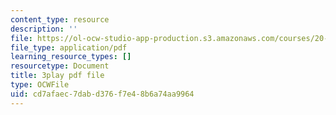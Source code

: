 ```yaml
---
content_type: resource
description: ''
file: https://ol-ocw-studio-app-production.s3.amazonaws.com/courses/20-219-becoming-the-next-bill-nye-writing-and-hosting-the-educational-show-january-iap-2015/cd7afaec7dabd376f7e48b6a74aa9964_ZMe7jSsPmW4.pdf
file_type: application/pdf
learning_resource_types: []
resourcetype: Document
title: 3play pdf file
type: OCWFile
uid: cd7afaec-7dab-d376-f7e4-8b6a74aa9964
---
```

